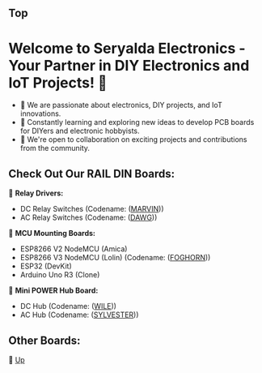 ## Top

# Welcome to Seryalda Electronics - Your Partner in DIY Electronics and IoT Projects! 👋

- 👀 We are passionate about electronics, DIY projects, and IoT innovations.
- 🌱 Constantly learning and exploring new ideas to develop PCB boards for DIYers and electronic hobbyists.
- 🤝 We're open to collaboration on exciting projects and contributions from the community.

## Check Out Our RAIL DIN Boards:

🔌 **Relay Drivers:**
  - DC Relay Switches (Codename: ([MARVIN](https://github.com/seryalda/marvin)))
  - AC Relay Switches (Codename: ([DAWG](https://github.com/seryalda/dawg)))

🌟 **MCU Mounting Boards:**
  - ESP8266 V2 NodeMCU (Amica)
  - ESP8266 V3 NodeMCU (Lolin) (Codename: ([FOGHORN](https://github.com/seryalda/foghorn)))
  - ESP32 (DevKit)
  - Arduino Uno R3 (Clone)

🔋 **Mini POWER Hub Board:**
  - DC Hub (Codename: ([WILE](https://github.com/seryalda/wile)))
  - AC Hub (Codename: ([SYLVESTER](https://github.com/seryalda/sylvester)))

## Other Boards:

🔗 [Up](#top)
